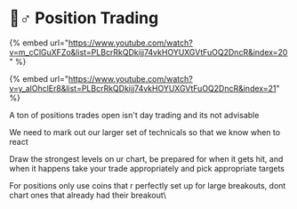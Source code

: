 # 🧘♂ Position Trading

{% embed url="https://www.youtube.com/watch?v=m_cClGuXFZo&list=PLBcrRkQDkijj74vkHOYUXGVtFuOQ2DncR&index=20" %}

{% embed url="https://www.youtube.com/watch?v=y_alOhclEr8&list=PLBcrRkQDkijj74vkHOYUXGVtFuOQ2DncR&index=21" %}

A ton of positions trades open isn't day trading and its not advisable

We need to mark out our larger set of technicals so that we know when to react

Draw the strongest levels on ur chart, be prepared for when it gets hit, and when it happens take your trade appropriately and pick appropriate targets&#x20;

For positions only use coins that r perfectly set up for large breakouts, dont chart ones that already had their breakout\
